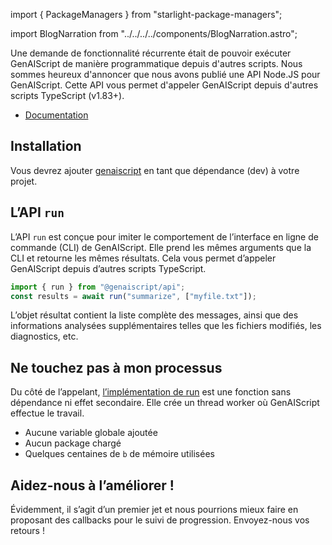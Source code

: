 import { PackageManagers } from "starlight-package-managers";

import BlogNarration from "../../../../components/BlogNarration.astro";

<BlogNarration />

Une demande de fonctionnalité récurrente était de pouvoir exécuter GenAIScript de manière programmatique depuis d'autres scripts. Nous sommes heureux d'annoncer que nous avons publié une API Node.JS pour GenAIScript. Cette API vous permet d'appeler GenAIScript depuis d'autres scripts TypeScript (v1.83+).

* [Documentation](https://microsoft.github.io/genaiscript/reference/api/)

## Installation

Vous devrez ajouter [genaiscript](https://www.npmjs.com/package/genaiscript) en tant que dépendance (dev) à votre projet.

<PackageManagers pkg="@genaiscript/api" />

## L’API `run`

L’API `run` est conçue pour imiter le comportement de l’interface en ligne de commande (CLI) de GenAIScript. Elle prend les mêmes arguments que la CLI et retourne les mêmes résultats. Cela vous permet d’appeler GenAIScript depuis d’autres scripts TypeScript.

```js
import { run } from "@genaiscript/api";
const results = await run("summarize", ["myfile.txt"]);
```

L’objet résultat contient la liste complète des messages, ainsi que des informations analysées supplémentaires telles que les fichiers modifiés, les diagnostics, etc.

## Ne touchez pas à mon processus

Du côté de l’appelant, [l’implémentation de run](https://github.com/microsoft/genaiscript/blob/main/packages/cli/src/api.ts) est une fonction sans dépendance ni effet secondaire. Elle crée un thread worker où GenAIScript effectue le travail.

* Aucune variable globale ajoutée
* Aucun package chargé
* Quelques centaines de `b` de mémoire utilisées

## Aidez-nous à l’améliorer !

Évidemment, il s’agit d’un premier jet et nous pourrions mieux faire en proposant des callbacks pour le suivi de progression. Envoyez-nous vos retours !